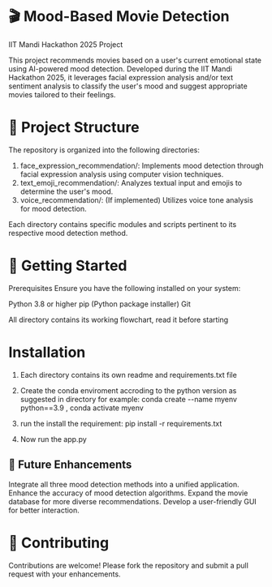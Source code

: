 # 🎬 Mood-Based Movie Detection
IIT Mandi Hackathon 2025 Project

This project recommends movies based on a user's current emotional state using AI-powered mood detection. Developed during the IIT Mandi Hackathon 2025, it leverages facial expression analysis and/or text sentiment analysis to classify the user's mood and suggest appropriate movies tailored to their feelings.

# 📁 Project Structure
The repository is organized into the following directories:

1. face_expression_recommendation/: Implements mood detection through facial expression analysis using computer vision techniques.
2. text_emoji_recommendation/: Analyzes textual input and emojis to determine the user's mood.
3. voice_recommendation/: (If implemented) Utilizes voice tone analysis for mood detection.

Each directory contains specific modules and scripts pertinent to its respective mood detection method.

# 🚀 Getting Started
Prerequisites
Ensure you have the following installed on your system:

Python 3.8 or higher
pip (Python package installer)
Git

All directory contains its working flowchart, read it before starting 

# Installation
1. Each directory contains its own readme and requirements.txt file
   
3. Create the conda enviroment accroding to the python version as suggested in directory
    for example: conda create --name myenv python==3.9
                , conda activate myenv
   
4. run the install the requirement: pip install -r requirements.txt
5. Now run the app.py


## 📌 Future Enhancements
Integrate all three mood detection methods into a unified application.
Enhance the accuracy of mood detection algorithms.
Expand the movie database for more diverse recommendations.
Develop a user-friendly GUI for better interaction.

# 🤝 Contributing
Contributions are welcome! Please fork the repository and submit a pull request with your enhancements.
